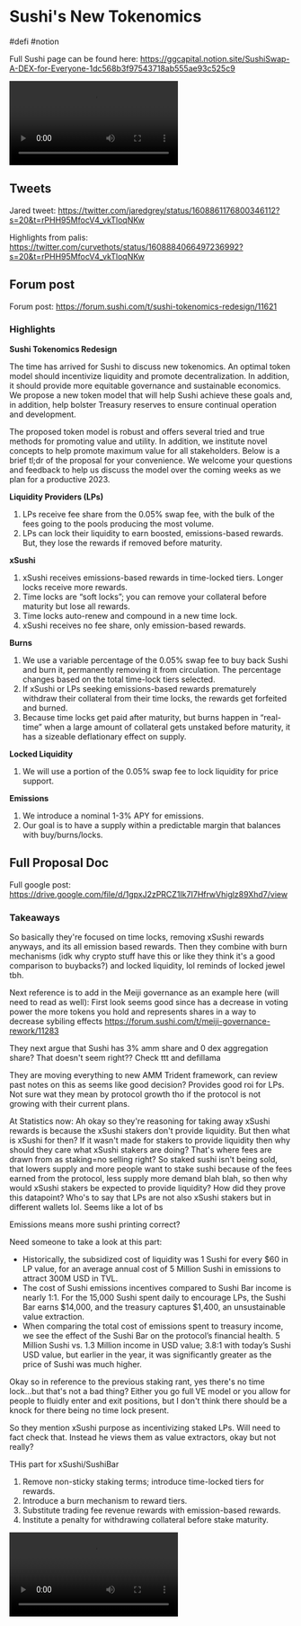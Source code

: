 # Sushi's New Tokenomics
#defi #notion 

Full Sushi page can be found here:
https://ggcapital.notion.site/SushiSwap-A-DEX-for-Everyone-1dc568b3f97543718ab555ae93c525c9

![](Recording%2020221230234739.webm)

## Tweets
Jared tweet:
https://twitter.com/jaredgrey/status/1608861176800346112?s=20&t=rPHH95MfocV4_vkTloqNKw

Highlights from palis:
https://twitter.com/curvethots/status/1608884066497236992?s=20&t=rPHH95MfocV4_vkTloqNKw

## Forum post
Forum post:
https://forum.sushi.com/t/sushi-tokenomics-redesign/11621

### Highlights
**Sushi Tokenomics Redesign**

The time has arrived for Sushi to discuss new tokenomics. An optimal token model should incentivize liquidity and promote decentralization. In addition, it should provide more equitable governance and sustainable economics. We propose a new token model that will help Sushi achieve these goals and, in addition, help bolster Treasury reserves to ensure continual operation and development.

The proposed token model is robust and offers several tried and true methods for promoting value and utility. In addition, we institute novel concepts to help promote maximum value for all stakeholders. Below is a brief tl;dr of the proposal for your convenience. We welcome your questions and feedback to help us discuss the model over the coming weeks as we plan for a productive 2023.

**Liquidity Providers (LPs)**

1.  LPs receive fee share from the 0.05% swap fee, with the bulk of the fees going to the pools producing the most volume.
2.  LPs can lock their liquidity to earn boosted, emissions-based rewards. But, they lose the rewards if removed before maturity.

**xSushi**

1.  xSushi receives emissions-based rewards in time-locked tiers. Longer locks receive more rewards.
2.  Time locks are “soft locks”; you can remove your collateral before maturity but lose all rewards.
3.  Time locks auto-renew and compound in a new time lock.
4.  xSushi receives no fee share, only emission-based rewards.

**Burns**

1.  We use a variable percentage of the 0.05% swap fee to buy back Sushi and burn it, permanently removing it from circulation. The percentage changes based on the total time-lock tiers selected.
2.  If xSushi or LPs seeking emissions-based rewards prematurely withdraw their collateral from their time locks, the rewards get forfeited and burned.
3.  Because time locks get paid after maturity, but burns happen in “real-time” when a large amount of collateral gets unstaked before maturity, it has a sizeable deflationary effect on supply.

**Locked Liquidity**

1.  We will use a portion of the 0.05% swap fee to lock liquidity for price support.

**Emissions**

1.  We introduce a nominal 1-3% APY for emissions.
2.  Our goal is to have a supply within a predictable margin that balances with buy/burns/locks.



## Full Proposal Doc
Full google post:
https://drive.google.com/file/d/1gpxJ2zPRCZ1Ik7I7HfrwVhiglz89Xhd7/view

### Takeaways

So basically they're focused on time locks, removing xSushi rewards anyways, and its all emission based rewards. Then they combine with burn mechanisms (idk why crypto stuff have this or like they think it's a good comparison to buybacks?) and locked liquidity, lol reminds of locked jewel tbh.

Next reference is to add in the Meiji governance as an example here (will need to read as well):
First look seems good since has a decrease in voting power the more tokens you hold and represents shares in a way to decrease sybiling effects
https://forum.sushi.com/t/meiji-governance-rework/11283

They next argue that Sushi has 3% amm share and 0 dex aggregation share? That doesn't seem right?? Check ttt and defillama

They are moving everything to new AMM Trident framework, can review past notes on this as seems like good decision? Provides good roi for LPs. Not sure wat they mean by protocol growth tho if the protocol is not growing with their current plans.

At Statistics now:
Ah okay so they're reasoning for taking away xSushi rewards is because the xSushi stakers don't provide liquidity. But then what is xSushi for then? If it wasn't made for stakers to provide liquidity then why should they care what xSushi stakers are doing? That's where fees are drawn from as staking=no selling right? So staked sushi isn't being sold, that lowers supply and more people want to stake sushi because of the fees earned from the protocol, less supply more demand blah blah, so then why would xSushi stakers be expected to provide liquidity? How did they prove this datapoint? Who's to say that LPs are not also xSushi stakers but in different wallets lol. Seems like a lot of bs

Emissions means more sushi printing correct?

Need someone to take a look at this part:
- Historically, the subsidized cost of liquidity was 1 Sushi for every $60 in LP value, for
an average annual cost of 5 Million Sushi in emissions to attract 300M USD in TVL.
- The cost of Sushi emissions incentives compared to Sushi Bar income is nearly 1:1. For
the 15,000 Sushi spent daily to encourage LPs, the Sushi Bar earns $14,000, and the
treasury captures $1,400, an unsustainable value extraction.
- When comparing the total cost of emissions spent to treasury income, we see the
effect of the Sushi Bar on the protocol’s financial health. 5 Million Sushi vs. 1.3 Million
income in USD value; 3.8:1 with today’s Sushi USD value, but earlier in the year, it was
significantly greater as the price of Sushi was much higher.

Okay so in reference to the previous staking rant, yes there's no time lock...but that's not a bad thing? Either you go full VE model or you allow for people to fluidly enter and exit positions, but I don't think there should be a knock for there being no time lock present.

So they mention xSushi purpose as incentivizing staked LPs. Will need to fact check that. Instead he views them as value extractors, okay but not really?

THis part for xSushi/SushiBar
1. Remove non-sticky staking terms; introduce time-locked tiers for rewards.
2. Introduce a burn mechanism to reward tiers.
3. Substitute trading fee revenue rewards with emission-based rewards.
4. Institute a penalty for withdrawing collateral before stake maturity.


![](Recording%2020221230234834.webm)

